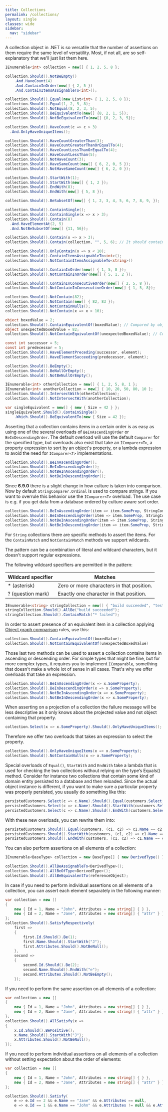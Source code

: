 ```yaml
---
title: Collections
permalink: /collections/
layout: single
classes: wide
sidebar:
  nav: "sidebar"
---
```


A collection object in .NET is so versatile that the number of assertions on them require the same level of versatility.
Most, if not all, are so self-explanatory that we'll just list them here.

```csharp
IEnumerable<int> collection = new[] { 1, 2, 5, 8 };

collection.Should().NotBeEmpty()
    .And.HaveCount(4)
    .And.ContainInOrder(new[] { 2, 5 })
    .And.ContainItemsAssignableTo<int>();

collection.Should().Equal(new List<int> { 1, 2, 5, 8 });
collection.Should().Equal(1, 2, 5, 8);
collection.Should().NotEqual(8, 2, 3, 5);
collection.Should().BeEquivalentTo(new[] {8, 2, 1, 5});
collection.Should().NotBeEquivalentTo(new[] {8, 2, 3, 5});

collection.Should().HaveCount(c => c > 3)
  .And.OnlyHaveUniqueItems();

collection.Should().HaveCountGreaterThan(3);
collection.Should().HaveCountGreaterThanOrEqualTo(4);
collection.Should().HaveCountLessThanOrEqualTo(4);
collection.Should().HaveCountLessThan(5);
collection.Should().NotHaveCount(3);
collection.Should().HaveSameCount(new[] { 6, 2, 0, 5 });
collection.Should().NotHaveSameCount(new[] { 6, 2, 0 });

collection.Should().StartWith(1);
collection.Should().StartWith(new[] { 1, 2 });
collection.Should().EndWith(8);
collection.Should().EndWith(new[] { 5, 8 });

collection.Should().BeSubsetOf(new[] { 1, 2, 3, 4, 5, 6, 7, 8, 9, });

collection.Should().ContainSingle();
collection.Should().ContainSingle(x => x > 3);
collection.Should().Contain(8)
  .And.HaveElementAt(2, 5)
  .And.NotBeSubsetOf(new[] {11, 56});

collection.Should().Contain(x => x > 3);
collection.Should().Contain(collection, "", 5, 6); // It should contain the original items, plus 5 and 6.

collection.Should().OnlyContain(x => x < 10);
collection.Should().ContainItemsAssignableTo<int>();
collection.Should().NotContainItemsAssignableTo<string>()

collection.Should().ContainInOrder(new[] { 1, 5, 8 });
collection.Should().NotContainInOrder(new[] { 5, 1, 2 });

collection.Should().ContainInConsecutiveOrder(new[] { 2, 5, 8 });
collection.Should().NotContainInConsecutiveOrder(new[] { 1, 5, 8});

collection.Should().NotContain(82);
collection.Should().NotContain(new[] { 82, 83 });
collection.Should().NotContainNulls();
collection.Should().NotContain(x => x > 10);

object boxedValue = 2;
collection.Should().ContainEquivalentOf(boxedValue); // Compared by object equivalence
object unexpectedBoxedValue = 82;
collection.Should().NotContainEquivalentOf(unexpectedBoxedValue); // Compared by object equivalence

const int successor = 5;
const int predecessor = 5;
collection.Should().HaveElementPreceding(successor, element);
collection.Should().HaveElementSucceeding(predecessor, element);

collection.Should().BeEmpty();
collection.Should().BeNullOrEmpty();
collection.Should().NotBeNullOrEmpty();

IEnumerable<int> otherCollection = new[] { 1, 2, 5, 8, 1 };
IEnumerable<int> anotherCollection = new[] { 10, 20, 50, 80, 10 };
collection.Should().IntersectWith(otherCollection);
collection.Should().NotIntersectWith(anotherCollection);

var singleEquivalent = new[] { new { Size = 42 } };
singleEquivalent.Should().ContainSingle()
    .Which.Should().BeEquivalentTo(new { Size = 42 });
```

Asserting that a collection contains items in a certain order is as easy as using one of the several overloads of `BeInAscendingOrder` or `BeInDescendingOrder`. The default overload will use the default `Comparer` for the specified type, but overloads also exist that take an `IComparer<T>`, a property expression to sort by an object's property, or a lambda expression to avoid the need for `IComparer<T>` implementations.

```csharp
collection.Should().BeInAscendingOrder();
collection.Should().BeInDescendingOrder();
collection.Should().NotBeInAscendingOrder();
collection.Should().NotBeInDescendingOrder();
```

Since **6.9.0** there is a slight change in how culture is taken into comparison. Now by default `StringComparer.Ordinal` is used to compare strings.
If you want to overrule this behavior use the `IComparer<T>` overload. The use case is e.g. if you get data from a database ordered by culture aware sort order.

```csharp
collection.Should().BeInAscendingOrder(item => item.SomeProp, StringComparer.CurrentCulture);
collection.Should().BeInDescendingOrder(item => item.SomeProp, StringComparer.CurrentCulture);
collection.Should().NotBeInAscendingOrder(item => item.SomeProp, StringComparer.CurrentCulture);
collection.Should().NotBeInDescendingOrder(item => item.SomeProp, StringComparer.CurrentCulture);
```
 
For `String` collections there are specific methods to assert the items. For the `ContainMatch` and `NotContainMatch` methods we support wildcards.

The pattern can be a combination of literal and wildcard characters, but it doesn't support regular expressions.

The following wildcard specifiers are permitted in the pattern:

| Wildcard specifier | Matches                                   |
| ----------------- | ----------------------------------------- |
| * (asterisk)      | Zero or more characters in that position. |
| ? (question mark) | Exactly one character in that position.   |

```csharp
IEnumerable<string> stringCollection = new[] { "build succeeded", "test failed" };
stringCollection.Should().AllBe("build succeeded");
stringCollection.Should().ContainMatch("* failed");
```

In order to assert presence of an equivalent item in a collection applying [Object graph comparison](objectgraphs.md) rules, use this:

```csharp
collection.Should().ContainEquivalentOf(boxedValue);
collection.Should().NotContainEquivalentOf(unexpectedBoxedValue)
```

Those last two methods can be used to assert a collection contains items in ascending or descending order.
For simple types that might be fine, but for more complex types, it requires you to implement `IComparable`, something that doesn't make a whole lot of sense in all cases.
That's why we offer overloads that take an expression.

```csharp
collection.Should().BeInAscendingOrder(x => x.SomeProperty);
collection.Should().BeInDescendingOrder(x => x.SomeProperty);
collection.Should().NotBeInAscendingOrder(x => x.SomeProperty);
collection.Should().NotBeInDescendingOrder(x => x.SomeProperty);
```

When asserting on a projection of a collection the failure message will be less descriptive as it only knows about the projected value and not object containing that property.

```csharp
collection.Select(x => x.SomeProperty).Should().OnlyHaveUniqueItems();
```

Therefore we offer two overloads that takes an expression to select the property.

```csharp
collection.Should().OnlyHaveUniqueItems(x => x.SomeProperty);
collection.Should().NotContainNulls(x => x.SomeProperty);
```

Special overloads of `Equal()`, `StartWith` and `EndWith` take a lambda that is used for checking the two collections without relying on the type’s Equals() method.
Consider for instance two collections that contain some kind of domain entity persisted to a database and then reloaded.
Since the actual object instance is different, if you want to make sure a particular property was properly persisted, you usually do something like this:

```csharp
persistedCustomers.Select(c => c.Name).Should().Equal(customers.Select(c => c.Name);
persistedCustomers.Select(c => c.Name).Should().StartWith(customers.Select(c => c.Name);
persistedCustomers.Select(c => c.Name).Should().EndWith(customers.Select(c => c.Name);
```

With these new overloads, you can rewrite them into:

```csharp
persistedCustomers.Should().Equal(customers, (c1, c2) => c1.Name == c2.Name);
persistedCustomers.Should().StartWith(customers, (c1, c2) => c1.Name == c2.Name);
persistedCustomers.Should().EndWith(customers, (c1, c2) => c1.Name == c2.Name);
```

You can also perform assertions on all elements of a collection:

```csharp
IEnumerable<BaseType> collection = new BaseType[] { new DerivedType() };

collection.Should().AllBeAssignableTo<DerivedType>();
collection.Should().AllBeOfType<DerivedType>();
collection.Should().AllBeEquivalentTo(referenceObject);
```

In case if you need to perform individual assertions on all elements of a collection, you can assert each element separately in the following manner:

```csharp
var collection = new []
{
    new { Id = 1, Name = "John", Attributes = new string[] { } },
    new { Id = 2, Name = "Jane", Attributes = new string[] { "attr" } }
};
collection.Should().SatisfyRespectively(
    first =>
    {
        first.Id.Should().Be(1);
        first.Name.Should().StartWith("J");
        first.Attributes.Should().NotBeNull();
    },
    second =>
    {
        second.Id.Should().Be(2);
        second.Name.Should().EndWith("e");
        second.Attributes.Should().NotBeEmpty();
    });
```

If you need to perform the same assertion on all elements of a collection:

```csharp
var collection = new []
{
    new { Id = 1, Name = "John", Attributes = new string[] { } },
    new { Id = 2, Name = "Jane", Attributes = new string[] { "attr" } }
};
collection.Should().AllSatisfy(x =>
{
    x.Id.Should().BePositive();
    x.Name.Should().StartWith("J");
    x.Attributes.Should().NotBeNull();
});
```

If you need to perform individual assertions on all elements of a collection without setting expectation about the order of elements:

```csharp
var collection = new []
{
    new { Id = 1, Name = "John", Attributes = new string[] { } },
    new { Id = 2, Name = "Jane", Attributes = new string[] { "attr" } }
};

collection.Should().Satisfy(
    e => e.Id == 2 && e.Name == "Jane" && e.Attributes == null,
    e => e.Id == 1 && e.Name == "John" && e.Attributes != null && e.Attributes.Length > 0);
```
